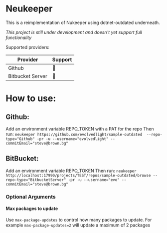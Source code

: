 # Neukeeper

This is a reimplementation of Nukeeper using dotnet-outdated underneath.

*This project is still under development and doesn't yet support full functionality*

Supported providers:

| Provider | Support |
| -------- | ------- |
| Github   | :hammer:|
| Bitbucket Server | :hammer:|

# How to use:

## Github:
Add an environment variable REPO_TOKEN with a PAT for the repo
Then run:
`neukeeper https://github.com/evolvedlight/sample-outdated  --repo-type="Github" -pr -u --username="evolvedlight" --commitEmail="steve@brown.bg"`

## BitBucket:
Add an environment variable REPO_TOKEN 
Then run:
```neukeeper http://localhost:17990/projects/TEST/repos/sample-outdated/browse --repo-type="BitbucketServer" -pr -u --username="evo" --commitEmail="steve@brown.bg"```

### Optional Arguments

#### Max packages to update

Use `max-package-updates` to control how many packages to update. For example `max-package-updates=2` will update a maximum of 2 packages